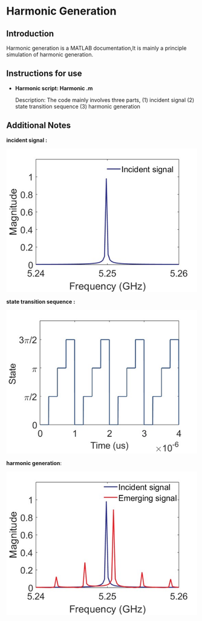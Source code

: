 # Harmonic Generation

## Introduction

Harmonic generation is a MATLAB documentation,It is mainly a principle simulation of harmonic generation.

## Instructions for use

- **Harmonic script: Harmonic .m**

  Description: The code mainly involves three parts, (1) incident signal  (2) state transition sequence (3) harmonic generation

## Additional Notes

  **incident signal :** 

![Emerging signal](Incident_signal.jpg)

 **state transition sequence :** 

![Emerging signal](State_transition.jpg)

  **harmonic generation**: 

![Emerging signal](Emerging_signal.jpg)
